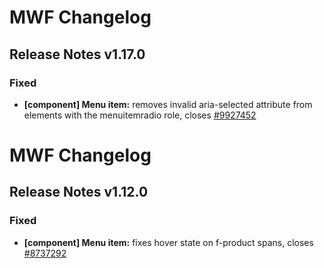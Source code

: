 # MWF Changelog
## Release Notes v1.17.0
### Fixed
* **[component] Menu item:** removes invalid aria-selected attribute from elements with the menuitemradio role, closes [#9927452](https://microsoft.visualstudio.com/DefaultCollection/OSGS/_workitems?id=9927452)

# MWF Changelog
## Release Notes v1.12.0
### Fixed
* **[component] Menu item:** fixes hover state on f-product spans, closes [#8737292](https://microsoft.visualstudio.com/DefaultCollection/OSGS/_workitems?id=8737292)

